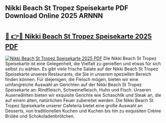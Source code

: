 ## Nikki Beach St Tropez Speisekarte PDF Download Online 2025 ARNNN

# <h2><a href="http://gcbfa9p.nevu.top/?p=Nikki+Beach+St+Tropez+Speisekarte">🔗 👉🔴 Nikki Beach St Tropez Speisekarte 2025 PDF</a></h2>

[![Nikki Beach St Tropez Speisekarte 2025 PDF](https://i.imgur.com/dBaPXMq.png)](http://gcbfa9p.nevu.top/?p=Nikki+Beach+St+Tropez+Speisekarte)
Die Nikki Beach St Tropez Speisekarte ist eine Gelegenheit, die Vielfalt zu genießen und etwas für sich selbst zu wählen. Es gibt viele frische Salate auf der Nikki Beach St Tropez Speisekarte unseres Restaurants, die Sie in unserem speziellen Bereich finden können. Für diejenigen, die Fleisch mögen, bieten wir eine umfangreiche Auswahl an Gerichten auf der Nikki Beach St Tropez Speisekarte an: Rindfleisch, Schweinefleisch, Huhn und Fisch. Unseren Auserwählten bieten wir exquisite Gerichte wie Schaschlik und Steak an, die auf einem alten, natürlichen Feuer zubereitet werden. Die Nikki Beach St Tropez Speisekarte unserer Cafeteria bietet eine große Auswahl an Desserts, von traditionellen Kuchen und Kuchen bis hin zu exquisiten Crème Brûlée und Schokoladenbrötchen.
